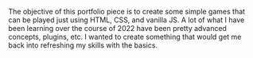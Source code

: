 The objective of this portfolio piece is to create some simple games that can be played just using HTML, CSS, and vanilla JS. A lot of what I have been learning over the course of 2022 have been pretty advanced concepts, plugins, etc. I wanted to create something that would get me back into refreshing my skills with the basics.
